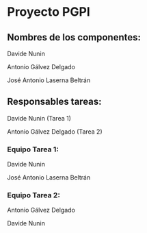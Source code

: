 
# Proyecto PGPI 
## Nombres de los componentes:

Davide Nunin

Antonio Gálvez Delgado

José Antonio Laserna Beltrán

## Responsables tareas:

Davide Nunin (Tarea 1)

Antonio Gálvez Delgado (Tarea 2)

### Equipo Tarea 1:

Davide Nunin

José Antonio Laserna Beltrán

### Equipo Tarea 2:

Antonio Gálvez Delgado

Davide Nunin
